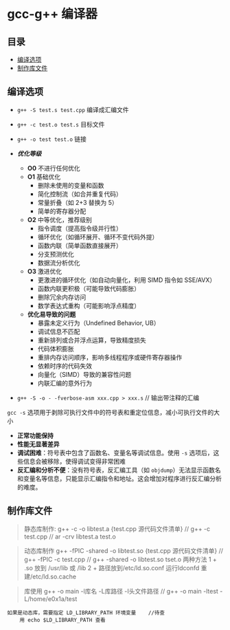 # gcc-g++ 编译器

## 目录
- [编译选项](#编译选项)
- [制作库文件](#制作库文件)

## 编译选项
- `g++ -S test.s test.cpp`		编译成汇编文件
- `g++ -c test.o test.s`			目标文件
- `g++ -o test test.o`			链接

- ***优化等级***
  - **O0** 不进行任何优化
  - **O1** 基础优化
    - 删除未使用的变量和函数
	- 简化控制流（如合并重复代码）
	- 常量折叠（如 2+3 替换为 5）
	- 简单的寄存器分配
  - **O2** 中等优化，推荐级别
    - 指令调度（提高指令级并行性）
	- 循环优化（如循环展开、循环不变代码外提）
	- 函数内联（简单函数直接展开）
	- 分支预测优化
	- 数据流分析优化
  - **O3** 激进优化
	- 更激进的循环优化（如自动向量化，利用 SIMD 指令如 SSE/AVX）
	- 函数内联更积极（可能导致代码膨胀）
	- 删除冗余内存访问
	- 数学表达式重构（可能影响浮点精度）
  - **优化易导致的问题**
    - 暴露未定义行为（Undefined Behavior, UB）
	- 调试信息不匹配
	- 重新排列或合并浮点运算，导致精度损失
	- 代码体积膨胀
	- 重排内存访问顺序，影响多线程程序或硬件寄存器操作
	- 依赖时序的代码失效
	- 向量化（SIMD）导致的兼容性问题
	- 内联汇编的意外行为

- `g++ -S -o - -fverbose-asm xxx.cpp > xxx.s`	// 输出带注释的汇编

`gcc -s` 选项用于剥除可执行文件中的符号表和重定位信息，减小可执行文件的大小
- **正常功能保持**
- **性能无显著差异**
- **调试困难**：符号表中包含了函数名、变量名等调试信息。使用 `-s` 选项后，这些信息会被移除，使得调试变得非常困难
- **反汇编和分析不便**：没有符号表，反汇编工具（如 `objdump`）无法显示函数名和变量名等信息，只能显示汇编指令和地址。这会增加对程序进行反汇编分析的难度。


## 制作库文件
> 静态库制作:
	g++ -c -o libtest.a {test.cpp 源代码文件清单}
//	g++ -c test.cpp
//	ar -crv libtest.a test.o


> 动态库制作
	g++ -fPIC -shared -o libtest.so {test.cpp 源代码文件清单} 
//	g++ -fPIC -c test.cpp
//	g++ -shared -o libtest.so tset.o
	两种方法
		1 + .so 放到 /usr/lib 或 /lib
		2 + 路径放到/etc/ld.so.conf 运行ldconfd 重建/etc/ld.so.cache

> 库使用
	g++ -o main -l库名 -L库路径 -I头文件路径
	// g++ -o main -ltest -L/home/e0x1a/test

	如果是动态库，需要指定 LD_LIBRARY_PATH 环境变量 	//待查
		用 echo $LD_LIBRARY_PATH 查看
